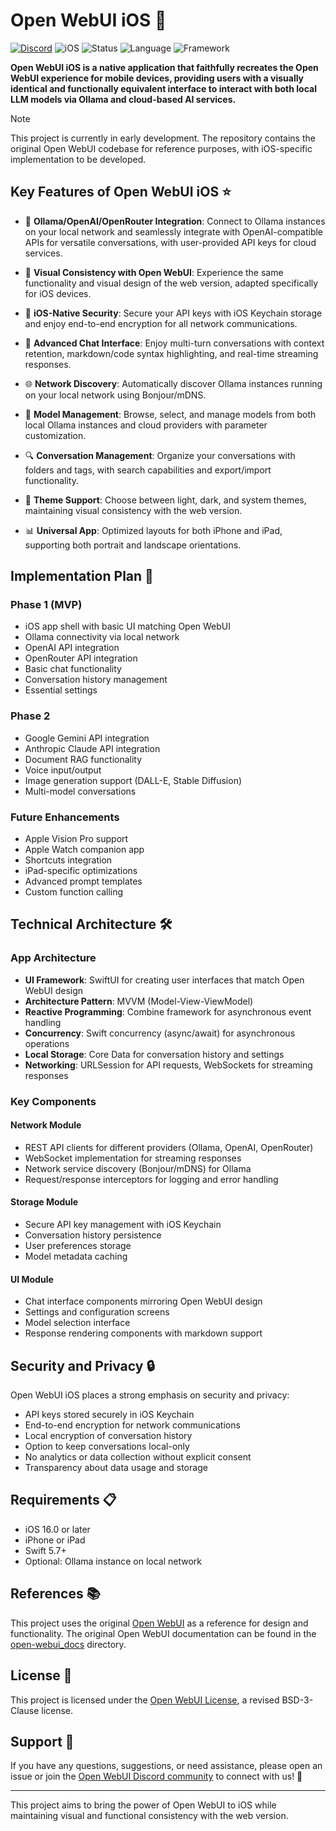 # Open WebUI iOS 📱

[![Discord](https://img.shields.io/badge/Discord-Open_WebUI-blue?logo=discord&logoColor=white)](https://discord.gg/5rJgQTnV4s)
![iOS](https://img.shields.io/badge/Platform-iOS%2016.0+-lightgrey)
![Status](https://img.shields.io/badge/Status-In%20Development-yellow)
![Language](https://img.shields.io/badge/Language-Swift-orange)
![Framework](https://img.shields.io/badge/Framework-SwiftUI-blue)

**Open WebUI iOS is a native application that faithfully recreates the Open WebUI experience for mobile devices, providing users with a visually identical and functionally equivalent interface to interact with both local LLM models via Ollama and cloud-based AI services.**

> [!NOTE]  
> This project is currently in early development. The repository contains the original Open WebUI codebase for reference purposes, with iOS-specific implementation to be developed.

## Key Features of Open WebUI iOS ⭐

- 🔄 **Ollama/OpenAI/OpenRouter Integration**: Connect to Ollama instances on your local network and seamlessly integrate with OpenAI-compatible APIs for versatile conversations, with user-provided API keys for cloud services.

- 📱 **Visual Consistency with Open WebUI**: Experience the same functionality and visual design of the web version, adapted specifically for iOS devices.

- 🔐 **iOS-Native Security**: Secure your API keys with iOS Keychain storage and enjoy end-to-end encryption for all network communications.

- 💬 **Advanced Chat Interface**: Enjoy multi-turn conversations with context retention, markdown/code syntax highlighting, and real-time streaming responses.

- 🌐 **Network Discovery**: Automatically discover Ollama instances running on your local network using Bonjour/mDNS.

- 🔄 **Model Management**: Browse, select, and manage models from both local Ollama instances and cloud providers with parameter customization.

- 🔍 **Conversation Management**: Organize your conversations with folders and tags, with search capabilities and export/import functionality.

- 🌙 **Theme Support**: Choose between light, dark, and system themes, maintaining visual consistency with the web version.

- 📊 **Universal App**: Optimized layouts for both iPhone and iPad, supporting both portrait and landscape orientations.

## Implementation Plan 🚀

### Phase 1 (MVP)
- iOS app shell with basic UI matching Open WebUI
- Ollama connectivity via local network
- OpenAI API integration
- OpenRouter API integration
- Basic chat functionality
- Conversation history management
- Essential settings

### Phase 2
- Google Gemini API integration
- Anthropic Claude API integration
- Document RAG functionality
- Voice input/output
- Image generation support (DALL-E, Stable Diffusion)
- Multi-model conversations

### Future Enhancements
- Apple Vision Pro support
- Apple Watch companion app
- Shortcuts integration
- iPad-specific optimizations
- Advanced prompt templates
- Custom function calling

## Technical Architecture 🛠️

### App Architecture
- **UI Framework**: SwiftUI for creating user interfaces that match Open WebUI design
- **Architecture Pattern**: MVVM (Model-View-ViewModel)
- **Reactive Programming**: Combine framework for asynchronous event handling
- **Concurrency**: Swift concurrency (async/await) for asynchronous operations
- **Local Storage**: Core Data for conversation history and settings
- **Networking**: URLSession for API requests, WebSockets for streaming responses

### Key Components

#### Network Module
- REST API clients for different providers (Ollama, OpenAI, OpenRouter)
- WebSocket implementation for streaming responses
- Network service discovery (Bonjour/mDNS) for Ollama
- Request/response interceptors for logging and error handling

#### Storage Module
- Secure API key management with iOS Keychain
- Conversation history persistence
- User preferences storage
- Model metadata caching

#### UI Module
- Chat interface components mirroring Open WebUI design
- Settings and configuration screens
- Model selection interface
- Response rendering components with markdown support

## Security and Privacy 🔒

Open WebUI iOS places a strong emphasis on security and privacy:

- API keys stored securely in iOS Keychain
- End-to-end encryption for network communications
- Local encryption of conversation history
- Option to keep conversations local-only
- No analytics or data collection without explicit consent
- Transparency about data usage and storage

## Requirements 📋

- iOS 16.0 or later
- iPhone or iPad
- Swift 5.7+
- Optional: Ollama instance on local network

## References 📚

This project uses the original [Open WebUI](https://github.com/open-webui/open-webui) as a reference for design and functionality. The original Open WebUI documentation can be found in the [open-webui_docs](./open-webui_docs/) directory.

## License 📜

This project is licensed under the [Open WebUI License](open-webui_docs/LICENSE), a revised BSD-3-Clause license.

## Support 💬

If you have any questions, suggestions, or need assistance, please open an issue or join the
[Open WebUI Discord community](https://discord.gg/5rJgQTnV4s) to connect with us! 🤝

---

This project aims to bring the power of Open WebUI to iOS while maintaining visual and functional consistency with the web version.